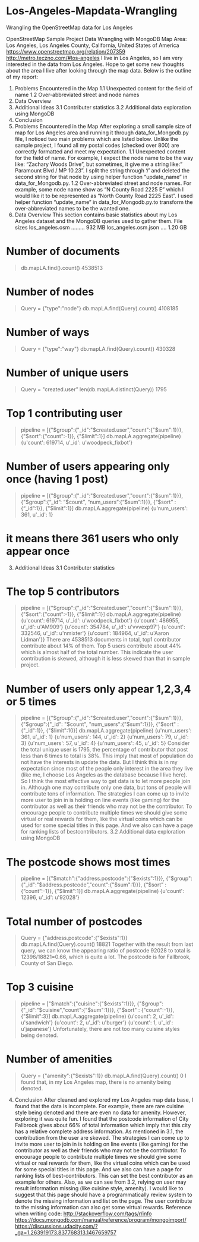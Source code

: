 # Los-Angeles-Mapdata-Wrangling
Wrangling the OpenStreetMap data for Los Angeles

OpenStreetMap Sample Project Data Wrangling
with MongoDB
Map Area: Los Angeles, Los Angeles County, California, United States of America
https://www.openstreetmap.org/relation/207359
http://metro.teczno.com/#los-angeles
I live in Los Angeles, so I am very interested in the data from Los Angeles. Hope
to get some new thoughts about the area I live after looking through the map data.
Below is the outline of my report:
1. Problems Encountered in the Map
1.1 Unexpected content for the field of name
1.2 Over-abbreviated street and node names
2. Data Overview
3. Additional Ideas
3.1 Contributer statistics
3.2 Additional data exploration using MongoDB
4. Conclusion
1. Problems Encountered in the Map
After exploring a small sample size of map for Los Angeles area and running it
through data_for_Mongodb.py file, I noticed two main problems which are listed
below. Unlike the sample project, I found all my postal codes (checked over 800)
are correctly formatted and meet my expectation.
1.1 Unexpected content for the field of name.
For example, I expect the node name to be the way like: “Zachary Woods Drive”,
but sometimes, it give me a string like:” Paramount Blvd / MP 10.23”. I split the
string through ‘/’ and deleted the second string for that node by using helper
function “update_name” in data_for_Mongodb.py.
1.2 Over-abbreviated street and node names.
For example, some node name show as “N County Road 2225 E” which I would
like it to be represented as “North County Road 2225 East”. I used helper function
“update_name” in data_for_Mongodb.py.to transform the over-abbreviated names
to be the wanted one.
2. Data Overview
This section contains basic statistics about my Los Angeles dataset and the
MongoDB queries used to gather them.
File sizes
los_angeles.osm ......... 932 MB
los_angeles.osm.json .... 1.20 GB
# Number of documents
>db.mapLA.find().count()
4538513
# Number of nodes
> Query = {"type":"node"}
> db.mapLA.find(Query).count()
4108185
# Number of ways
> Query = {"type":"way"}
> db.mapLA.find(Query).count()
430328
# Number of unique users
> Query = "created.user”
> len(db.mapLA.distinct(Query))
1795
# Top 1 contributing user
>pipeline = [{"$group":{"_id":"$created.user","count":{"$sum":1}}},
{"$sort":{"count":-1}},
{"$limit":1}]
> db.mapLA.aggregate(pipeline)
{u'count': 619714, u'_id': u'woodpeck_fixbot'}
# Number of users appearing only once (having 1 post)
>pipeline = [{"$group":{"_id":"$created.user","count":{"$sum":1}}},
{"$group”:{“_id”: “$count”, “num_users”:{“$sum”:1}}},
{“$sort” : {“_id”:1}},
{"$limit":1}]
> db.mapLA.aggregate(pipeline)
{u'num_users': 361, u'_id': 1}
# it means there 361 users who only appear once
3. Additional Ideas
3.1 Contributer statistics
# The top 5 contributors
>pipeline = [{"$group":{"_id":"$created.user","count":{"$sum":1}}},
{"$sort":{"count":-1}},
{"$limit":1}]
> db.mapLA.aggregate(pipeline)
{u'count': 619714, u'_id': u'woodpeck_fixbot'}
{u'count': 486955, u'_id': u'AM909'}
{u'count': 354784, u'_id': u'vvvexp97'}
{u'count': 332546, u'_id': u'nmixter'}
{u'count': 184964, u'_id': u'Aaron Lidman'}}
There are 4538513 documents in total, top1 contributor contribute about 14% of
them. Top 5 users contribute about 44% which is almost half of the total number.
This indicate the user contribution is skewed, although it is less skewed than that
in sample project.
# Number of users only appear 1,2,3,4 or 5 times
>pipeline = [{"$group":{"_id":"$created.user","count":{"$sum":1}}},
{"$group":{"_id": "$count", "num_users":{"$sum":1}}},
{"$sort" : {"_id":1}},
{"$limit":10}]
>db.mapLA.aggregate(pipeline)
{u'num_users': 361, u'_id': 1}
{u'num_users': 144, u'_id': 2}
{u'num_users': 79, u'_id': 3}
{u'num_users': 57, u'_id': 4}
{u'num_users': 45, u'_id': 5}
Consider the total unique user is 1795, the percentage of contributor that post less
than 6 times to total is 38%. This imply that most of population do not have the
interests in update the data. But I think this is in my expectation since most of the
people only interest in the area they live (like me, I choose Los Angeles as the
database because I live here). So I think the most effective way to get data is to
let more people join in. Although one may contribute only one data, but tons of
people will contribute tons of information.
The strategies I can come up to invite more user to join in is holding on line events
(like gaming) for the contributor as well as their friends who may not be the
contributor. To encourage people to contribute multiple times we should give some
virtual or real rewards for them, like the virtual coins which can be used for some
special titles in this page. And we also can have a page for ranking lists of bestcontributors.
3.2 Additional data exploration using MongoDB
# The postcode shows most times
>pipeline = [{"$match":{"address.postcode":{"$exists":1}}},
{"$group":{"_id":"$address.postcode","count":{"$sum":1}}},
{“$sort” : {“count”:-1}},
{"$limit":1}]
> db.mapLA.aggregate(pipeline)
{u'count': 12396, u'_id': u'92028'}
# Total number of postcodes
> Query = {"address.postcode":{"$exists":1}}
> db.mapLA.find(Query).count()
18821
Together with the result from last query, we can know the appearing ratio of postcode
92028 to total is 12396/18821=0.66, which is quite a lot. The postcode is for Fallbrook,
County of San Diego.
# Top 3 cuisine
>pipeline = ["$match":{"cuisine":{"$exists":1}}},
{"$group":{"_id":"$cuisine","count":{"$sum":1}}},
{"$sort" : {"count":-1}},
{"$limit":3}]
>db.mapLA.aggregate(pipeline)
{u'count': 2, u'_id': u'sandwich'}
{u'count': 2, u'_id': u'burger'}
{u'count': 1, u'_id': u'japanese'}
Unfortunately, there are not too many cuisine styles being denoted.
# Number of amenities
> Query = {"amenity":{"$exists":1}}
> db.mapLA.find(Query).count()
0
I found that, in my Los Angeles map, there is no amenity being denoted.
4. Conclusion
After cleaned and explored my Los Angeles map data base, I found that the data
is incomplete. For example, there are rare cuisine style being denoted and there
are even no data for amenity. However, exploring it was quite fun. I found that the
postcode information of City Fallbrook gives about 66% of total information which
imply that this city has a relative complete address information.
As mentioned in 3.1, the contribution from the user are skewed. The strategies I
can come up to invite more user to join in is holding on line events (like gaming)
for the contributor as well as their friends who may not be the contributor. To
encourage people to contribute multiple times we should give some virtual or real
rewards for them, like the virtual coins which can be used for some special titles in
this page. And we also can have a page for ranking lists of best-contributors. This
can set the best contributor as an example for others.
Also, as we can see from 3.2, relying on user may result information missing (like
cuisine style, amenity). I would like to suggest that this page should have a
programmatically review system to denote the missing information and list on the
page. The user contribute to the missing information can also get some virtual
rewards.
Reference when writing code:
http://stackoverflow.com/tags/r/info
https://docs.mongodb.com/manual/reference/program/mongoimport/
https://discussions.udacity.com/?_ga=1.263919173.837768313.1467659757
